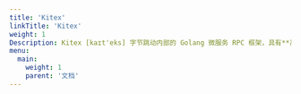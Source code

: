 ```yaml
---
title: 'Kitex'
linkTitle: 'Kitex'
weight: 1
Description: Kitex [kaɪt'eks] 字节跳动内部的 Golang 微服务 RPC 框架，具有**高性能**、**强可扩展**的特点，在字节内部已广泛使用。如果对微服务性能有要求，又希望定制扩展融入自己的治理体系，Kitex 会是一个不错的选择。
menu:
  main:
    weight: 1
    parent: '文档'
---
```

